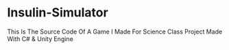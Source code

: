 # Insulin-Simulator
This Is The Source Code Of A Game I Made For Science Class Project Made With C# &amp; Unity Engine
